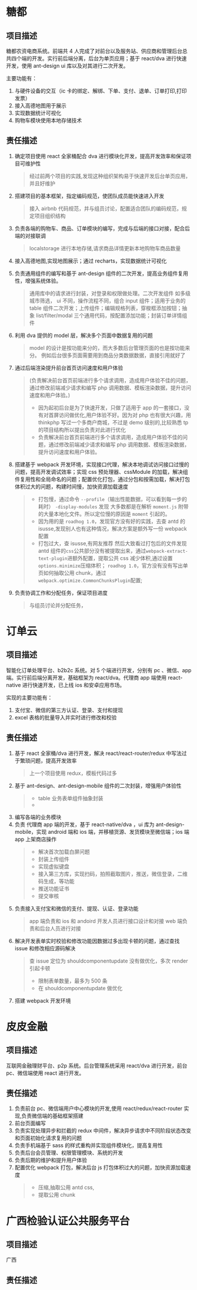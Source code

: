 # 糖都

## 项目描述

糖都农资电商系统。前端共 4 人完成了对前台以及服务站、供应商和管理后台总共四个端的开发。实行前后端分离，后台为单页应用；基于 react/dva 进行快速开发，使用 ant-design ui 库以及对其进行二次开发。

主要功能有：

1.  与硬件设备的交互（ic 卡的绑定、解绑、下单、支付、退单、订单打印,打印发票）
2.  接入高德地图用于展示
3.  实现数据统计可视化
4.  购物车模块使用本地存储技术

## 责任描述

1.  确定项目使用 react 全家桶配合 dva 进行模块化开发，提高开发效率和保证项目可维护性
    > 经过前两个项目的实践,发现这种组织架构易于快速开发后台单页应用，并且好维护
2.  搭建项目的基本框架，指定编码规范，使团队成员能快速进入开发
    > 接入 airbnb 代码规范，并与组员讨论，配置适合团队的编码规范，规定项目组织结构
3.  负责各端的购物车、商品、订单模块的编写，完成与后端的接口对接，配合后端的对接联调
    > localstorage 进行本地存储,请求商品详情更新本地购物车商品数量
4.  接入高德地图,实现地图展示；通过 recharts，实现数据统计可视化
5.  负责通用组件的编写和基于 ant-design 组件的二次开发，提高业务组件复用性，增强系统体验。

    > 通用库中的请求进行封装，对登录和权限做处理。二次开发组件 如多级城市筛选， ui 不同，操作流程不同，组合 input 组件；适用于业务的 table 组件二次开发；上传组件；编辑规格列表，穿梭框添加按钮；抽象 list/filter/modal 三个通用代码，按配置添加功能；封装订单详情组件

6.  利用 dva 提供的 model 层，解决多个页面中数据复用的问题
    > model 的设计是按功能来分的，而大多数后台管理页面的也是按功能来分。 例如后台很多页面需要用到商品分类数据数据，直接引用就好了
7.  通过后端渲染提升前台首页访问速度和用户体验

    > (负责解决前台首页前端进行多个请求调用，造成用户体验不佳的问题，通过修改前端减少请求和编写 php 调用数据、模板渲染数据，提升访问速度和用户体验。)
    >
    > * 因为起初后台是为了快速开发，只做了适用于 app 的一套接口，没有对首屏访问做优化,用户体验不好。因为对 php 也有很大兴趣，用 thinkphp 写过一个多商户商城，不过是 demo 级别的,比较熟悉 tp 的项目结构所以提出负责对此进行优化
    > * 负责解决前台首页前端进行多个请求调用，造成用户体验不佳的问题，通过修改前端减少请求和编写 php 调用数据、模板渲染数据，提升访问速度和用户体验。

8.  搭建基于 webpack 开发环境，实现接口代理，解决本地调试访问接口过慢的问题，提高开发调试效率；实现 css 预处理器、cssModule 的加载，解决组件复用性和全局命名的问题；配置优化打包，通过分包和按需加载，解决打包体积过大的问题，构建时间慢，加快资源加载速度

    > * 打包慢，通过命令 `--profile`（输出性能数据，可以看到每一步的耗时） `-display-modules` 发现 大多数都是在解析 `moment.js` 附带的大量本地化文件。所以定位慢的原因是 `moment` 引起的。
    > * 因为用的是 `roadhog 1.0`，发现官方没有好的实践，去查 antd 的 isusse,发现别人也有这种情况，解决方案是额外写一份 webpack 配置
    > * 打包过大，查 isusse,有网友推荐 然后大致看过打包后的文件发现 antd 组件的`css`公共部分没有被提取出来，通过`webpack-extract-text-plugin`进额外配置，提取公共 css 减少体积,通过设置`options.minimize`压缩体积；
    >   `roadhog 1.0`，官方没有没有写出单页如何抽取公用 chunk，通过`webpack.optimize.CommonChunksPlugin`配置;

9.  负责协调工作和分配任务，保证项目进度
    > 与组员讨论并分配任务，

# 订单云

## 项目描述

智能化订单处理平台、b2b2c 系统。对 5 个端进行开发，分别有 pc 、微信、app 端。实行前后端分离开发，基础框架为 react/dva。代理商 app 端使用 react-native 进行快速开发，已上线 ios 和安卓应用市场。

实现的主要功能有：

1.  支付宝、微信的第三方认证、登录、支付和提现
2.  excel 表格的批量导入并实时进行修改和校验

## 责任描述

1.  基于 react 全家桶/dva 进行开发，解决 react/react-router/redux 中写法过于繁琐问题，提高开发效率
    > 上一个项目使用 redux，模板代码过多
2.  基于 ant-design、ant-design-mobile 组件的二次封装，增强用户体验性
    > * table 业务表单组件抽象封装
    > *
3.  编写各端的业务模块
4.  负责 代理商 app 端的开发，基于 react-native/dva ，ui 库为 ant-design-mobile，实现 android 端和 ios 端，并移植货源、发货模块至微信端；ios 端 app 上架商店操作
    > * 解决首次加载白屏问题
    > * 封装上传组件
    > * 实现虚拟键盘
    > * 接入第三方库，实现扫码，拍照截取图片，推送，微信登录，二维码生成，等功能
    > * 推送功能证书
    > * 提交审核
5.  负责接入支付宝和微信的支付、提现、认证、登录功能
    > app 端负责和 ios 和 andoird 开发人员进行接口设计和对接
    > web 端负责和后台人员进行对接
6.  解决开发表单实时校验和修改功能因数据过多出现卡顿的问题，通过查找 issue 和修改相应源码解决
    > 查 issue 定位为 shouldcomponentupdate 没有做优化，多次 render 引起卡顿
    >
    > * 限制表单数量，最多为 500 条
    > * 在 shouldcomponentupdate 做优化
7.  搭建 webpack 开发环境

# 皮皮金融

## 项目描述

互联网金融理财平台、p2p 系统。后台管理系统采用 react/dva 进行开发，前台 pc、微信端使用 react 进行开发。

## 责任描述

1.  负责前台 pc、微信端用户中心模块的开发,使用 react/redux/react-router 实现,负责微信端的基础框架搭建
2.  前台页面编写
3.  负责实现处理异步和拦截的 redux 中间件，解决异步请求中不同阶段状态改变和页面初始化请求复用的问题
4.  负责手机端基于 sass 的样式重构并实现组件模块化，提高复用性
5.  负责后台会员管理、权限管理模块、系统的开发
6.  负责后期的维护和提升用户体验
7.  配置优化 webpack 打包，解决后台 js 打包体积过大的问题，加快资源加载速度
    > * 压缩,抽取公用 antd css,
    > * 提取公用 chunk

# 广西检验认证公共服务平台

## 项目描述

广西

## 责任描述
